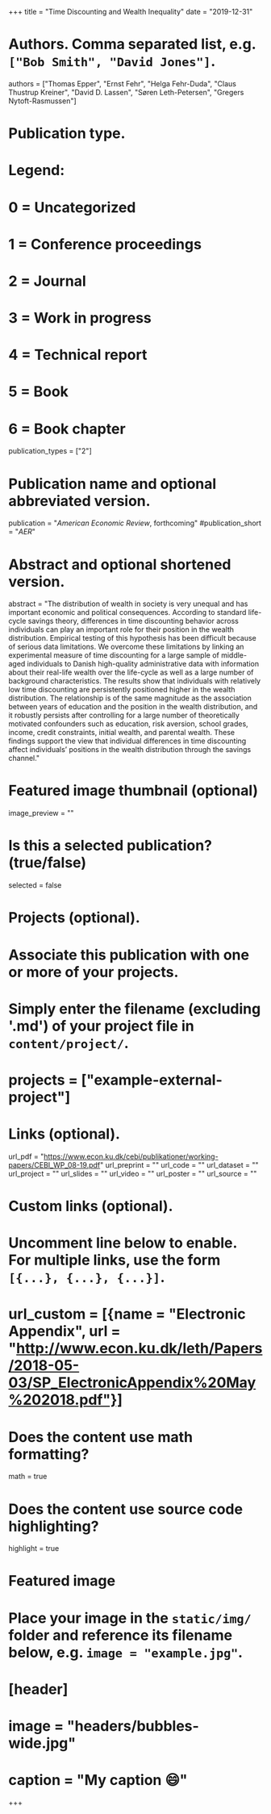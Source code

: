 +++
title = "Time Discounting and Wealth Inequality"
date = "2019-12-31"

# Authors. Comma separated list, e.g. `["Bob Smith", "David Jones"]`.
authors = ["Thomas Epper", "Ernst Fehr", "Helga Fehr-Duda", "Claus Thustrup Kreiner", "David D. Lassen", "Søren Leth-Petersen", "Gregers Nytoft-Rasmussen"]

# Publication type.
# Legend:
# 0 = Uncategorized
# 1 = Conference proceedings
# 2 = Journal
# 3 = Work in progress
# 4 = Technical report
# 5 = Book
# 6 = Book chapter
publication_types = ["2"]

# Publication name and optional abbreviated version.
publication = "*American Economic Review*, forthcoming"
#publication_short = "*AER*"

# Abstract and optional shortened version.
abstract = "The distribution of wealth in society is very unequal and has important economic and political consequences. According to standard life-cycle savings theory, differences in time discounting behavior across individuals can play an important role for their position in the wealth distribution. Empirical testing of this hypothesis has been difficult because of serious data limitations. We overcome these limitations by linking an experimental measure of time discounting for a large sample of middle-aged individuals to Danish high-quality administrative data with information about their real-life wealth over the life-cycle as well as a large number of background characteristics. The results show that individuals with relatively low time discounting are persistently positioned higher in the wealth distribution. The relationship is of the same magnitude as the association between years of education and the position in the wealth distribution, and it robustly persists after controlling for a large number of theoretically motivated confounders such as education, risk aversion, school grades, income, credit constraints, initial wealth, and parental wealth. These findings support the view that individual differences in time discounting affect individuals’ positions in the wealth distribution through the savings channel."

# Featured image thumbnail (optional)
image_preview = ""

# Is this a selected publication? (true/false)
selected = false

# Projects (optional).
#   Associate this publication with one or more of your projects.
#   Simply enter the filename (excluding '.md') of your project file in `content/project/`.
# projects = ["example-external-project"]

# Links (optional).
url_pdf = "https://www.econ.ku.dk/cebi/publikationer/working-papers/CEBI_WP_08-19.pdf"
url_preprint = ""
url_code = ""
url_dataset = ""
url_project = ""
url_slides = ""
url_video = ""
url_poster = ""
url_source = ""

# Custom links (optional).
#   Uncomment line below to enable. For multiple links, use the form `[{...}, {...}, {...}]`.
# url_custom = [{name = "Electronic Appendix", url = "http://www.econ.ku.dk/leth/Papers/2018-05-03/SP_ElectronicAppendix%20May%202018.pdf"}]

# Does the content use math formatting?
math = true

# Does the content use source code highlighting?
highlight = true

# Featured image
# Place your image in the `static/img/` folder and reference its filename below, e.g. `image = "example.jpg"`.
# [header]
# image = "headers/bubbles-wide.jpg"
# caption = "My caption :smile:"

+++
